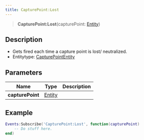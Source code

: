 ```yaml
---
title: CapturePoint:Lost
---
```


> **CapturePoint:Lost**(capturePoint: [Entity](/vext/ref/shared/type/entity))

## Description

- Gets fired each time a capture point is lost/ neutralized.
- Entitytype: [CapturePointEntity](/vext/ref/server/type/capturepointentity)

## Parameters

| Name | Type | Description |
| ---- | ---- | ----------- |
| **capturePoint** | [Entity](/vext/ref/shared/type/entity) |  |

## Example

```lua
Events:Subscribe('CapturePoint:Lost', function(capturePoint)
    -- Do stuff here.
end)
```
